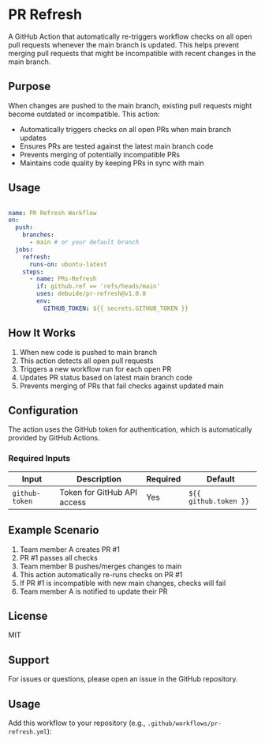 # PR Refresh

A GitHub Action that automatically re-triggers workflow checks on all open pull requests whenever the main branch is updated. This helps prevent merging pull requests that might be incompatible with recent changes in the main branch.

## Purpose

When changes are pushed to the main branch, existing pull requests might become outdated or incompatible. This action:
- Automatically triggers checks on all open PRs when main branch updates
- Ensures PRs are tested against the latest main branch code
- Prevents merging of potentially incompatible PRs
- Maintains code quality by keeping PRs in sync with main

## Usage

```yaml

name: PR Refresh Workflow
on:
  push:
    branches:
      - main # or your default branch
  jobs:
    refresh:
      runs-on: ubuntu-latest
    steps:
      - name: PRs-Refresh
        if: github.ref == 'refs/heads/main'
        uses: debuide/pr-refresh@v1.0.0
        env:
          GITHUB_TOKEN: ${{ secrets.GITHUB_TOKEN }}
```

## How It Works

1. When new code is pushed to main branch
2. This action detects all open pull requests
3. Triggers a new workflow run for each open PR
4. Updates PR status based on latest main branch code
5. Prevents merging of PRs that fail checks against updated main

## Configuration

The action uses the GitHub token for authentication, which is automatically provided by GitHub Actions.

### Required Inputs

| Input | Description | Required | Default |
|-------|-------------|----------|---------|
| `github-token` | Token for GitHub API access | Yes | `${{ github.token }}` |

## Example Scenario

1. Team member A creates PR #1
2. PR #1 passes all checks
3. Team member B pushes/merges changes to main
4. This action automatically re-runs checks on PR #1
5. If PR #1 is incompatible with new main changes, checks will fail
6. Team member A is notified to update their PR

## License

MIT

## Support

For issues or questions, please open an issue in the GitHub repository.

## Usage

Add this workflow to your repository (e.g., `.github/workflows/pr-refresh.yml`):
